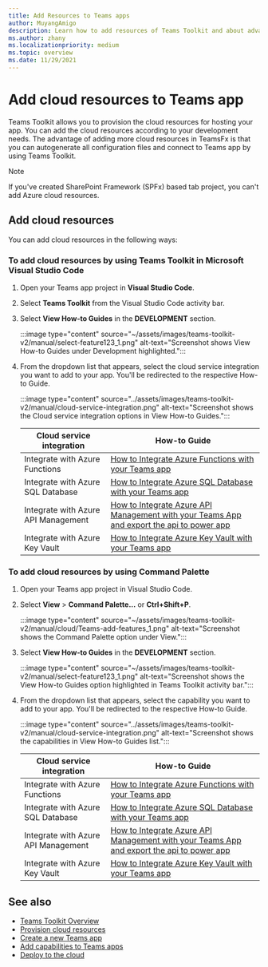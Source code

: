 ```yaml
---
title: Add Resources to Teams apps
author: MuyangAmigo
description: Learn how to add resources of Teams Toolkit and about advantages, limitations, and capabilities.
ms.author: zhany
ms.localizationpriority: medium
ms.topic: overview
ms.date: 11/29/2021
---
```


# Add cloud resources to Teams app

Teams Toolkit allows you to provision the cloud resources for hosting your app. You can add the cloud resources according to your development needs. The advantage of adding more cloud resources in TeamsFx is that you can autogenerate all configuration files and connect to Teams app by using Teams Toolkit.

> [!NOTE]
> If you've created SharePoint Framework (SPFx) based tab project, you can't add Azure cloud resources.

## Add cloud resources

You can add cloud resources in the following ways:

### To add cloud resources by using Teams Toolkit in Microsoft Visual Studio Code

   1. Open your Teams app project in **Visual Studio Code**.
   1. Select **Teams Toolkit** from the Visual Studio Code activity bar.
   1. Select **View How-to Guides** in the **DEVELOPMENT** section.

        :::image type="content" source="~/assets/images/teams-toolkit-v2/manual/select-feature123_1.png" alt-text="Screenshot shows View How-to Guides under Development highlighted.":::

   1. From the dropdown list that appears, select the cloud service integration you want to add to your app. You'll be redirected to the respective How-to Guide.

        :::image type="content" source="../assets/images/teams-toolkit-v2/manual/cloud-service-integration.png" alt-text="Screenshot shows the Cloud service integration options in View How-to Guides.":::

      |**Cloud service integration** | **How-to Guide** |
      |----------|----------|
      |Integrate with Azure Functions | [How to Integrate Azure Functions with your Teams app](https://github.com/OfficeDev/TeamsFx/wiki/How-to-integrate-Azure-Functions-with-your-Teams-app) |
      |Integrate with Azure SQL Database | [How to Integrate Azure SQL Database with your Teams app](https://github.com/OfficeDev/TeamsFx/wiki/Integrate-Azure-SQL-Database-with-your-Teams-app) |
      |Integrate with Azure API Management | [How to Integrate Azure API Management with your Teams App and export the api to power app](https://github.com/OfficeDev/TeamsFx/wiki/Integrate-Azure-API-Management-with-your-Teams-App-and-export-the-api-to-power-app) |
      |Integrate with Azure Key Vault | [How to Integrate Azure Key Vault with your Teams app](https://github.com/OfficeDev/TeamsFx/wiki/Integrate-Azure-Key-Vault-with-your-Teams-app) |

### To add cloud resources by using Command Palette

   1. Open your Teams app project in Visual Studio Code.

   1. Select **View** > **Command Palette...** or **Ctrl+Shift+P**.

      :::image type="content" source="~/assets/images/teams-toolkit-v2/manual/cloud/Teams-add-features_1.png" alt-text="Screenshot shows the Command Palette option under View.":::

   1. Select **View How-to Guides** in the **DEVELOPMENT** section.

        :::image type="content" source="~/assets/images/teams-toolkit-v2/manual/select-feature123_1.png" alt-text="Screenshot shows the View How-to Guides option highlighted in Teams Toolkit activity bar.":::

   1. From the dropdown list that appears, select the capability you want to add to your app. You'll be redirected to the respective How-to Guide.

        :::image type="content" source="../assets/images/teams-toolkit-v2/manual/cloud-service-integration.png" alt-text="Screenshot shows the capabilities in View How-to Guides list.":::

      |**Cloud service integration** | **How-to Guide** |
      |----------|----------|
      |Integrate with Azure Functions | [How to Integrate Azure Functions with your Teams app](https://github.com/OfficeDev/TeamsFx/wiki/How-to-integrate-Azure-Functions-with-your-Teams-app) |
      |Integrate with Azure SQL Database | [How to Integrate Azure SQL Database with your Teams app](https://github.com/OfficeDev/TeamsFx/wiki/Integrate-Azure-SQL-Database-with-your-Teams-app) |
      |Integrate with Azure API Management | [How to Integrate Azure API Management with your Teams App and export the api to power app](https://github.com/OfficeDev/TeamsFx/wiki/Integrate-Azure-API-Management-with-your-Teams-App-and-export-the-api-to-power-app) |
      |Integrate with Azure Key Vault | [How to Integrate Azure Key Vault with your Teams app](https://github.com/OfficeDev/TeamsFx/wiki/Integrate-Azure-Key-Vault-with-your-Teams-app) |

## See also

* [Teams Toolkit Overview](teams-toolkit-fundamentals.md)
* [Provision cloud resources](provision.md)
* [Create a new Teams app](create-new-project.md)
* [Add capabilities to Teams apps](add-capability-v4.md)
* [Deploy to the cloud](deploy.md)
